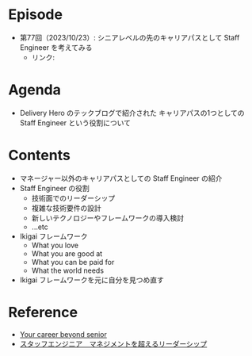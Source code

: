 # Episode

- 第77回（2023/10/23）: シニアレベルの先のキャリアパスとして Staff Engineer を考えてみる
  - リンク: 

# Agenda

- Delivery Hero のテックブログで紹介された キャリアパスの1つとしての Staff Engineer という役割について

# Contents

- マネージャー以外のキャリアパスとしての Staff Engineer の紹介
- Staff Engineer の役割
  - 技術面でのリーダーシップ
  - 複雑な技術要件の設計
  - 新しいテクノロジーやフレームワークの導入検討
  - ...etc
- Ikigai フレームワーク
  - What you love
  - What you are good at
  - What you can be paid for
  - What the world needs
- Ikigai フレームワークを元に自分を見つめ直す

# Reference

- [Your career beyond senior](https://tech.deliveryhero.com/your-career-beyond-senior/)
- [スタッフエンジニア　マネジメントを超えるリーダーシップ](https://amzn.asia/d/6W9tKrN)
